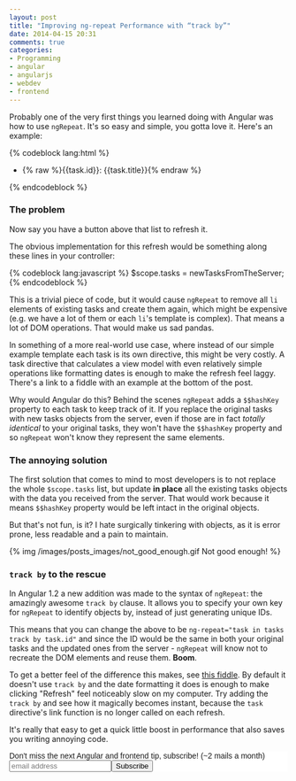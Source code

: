 ```yaml
---
layout: post
title: "Improving ng-repeat Performance with “track by”"
date: 2014-04-15 20:31
comments: true
categories: 
- Programming
- angular
- angularjs
- webdev
- frontend
---
```


Probably one of the very first things you learned doing with Angular was how to use `ngRepeat`. It's so easy and simple, you gotta love it. Here's an example:

{% codeblock lang:html %}
<ul class="tasks">
    <li ng-repeat="task in tasks" ng-class="{done: task.done}">
        {% raw %}{{task.id}}: {{task.title}}{% endraw %}
    </li>
</ul>
{% endcodeblock %}

### The problem

Now say you have a button above that list to refresh it.

The obvious implementation for this refresh would be something along these lines in your controller:

{% codeblock lang:javascript %}
$scope.tasks = newTasksFromTheServer;
{% endcodeblock %}

This is a trivial piece of code, but it would cause `ngRepeat` to remove all `li` elements of existing tasks and create them again, which might be expensive (e.g. we have a lot of them or each `li`'s template is complex). That means a lot of DOM operations. That would make us sad pandas.

In something of a more real-world use case, where instead of our simple example template each task is its own directive, this might be very costly. A task directive that calculates a view model with even relatively simple operations like formatting dates is enough to make the refresh feel laggy. There's a link to a fiddle with an example at the bottom of the post.

Why would Angular do this? Behind the scenes `ngRepeat` adds a `$$hashKey` property to each task to keep track of it. If you replace the original tasks with new tasks objects from the server, even if those are in fact *totally identical* to your original tasks, they won't have the `$$hashKey` property and so `ngRepeat` won't know they represent the same elements.

### The annoying solution

The first solution that comes to mind to most developers is to not replace the whole `$scope.tasks` list, but update **in place** all the existing tasks objects with the data you received from the server. That would work because it means `$$hashKey` property would be left intact in the original objects.

But that's not fun, is it? I hate surgically tinkering with objects, as it is error prone, less readable and a pain to maintain.

{% img /images/posts_images/not_good_enough.gif Not good enough! %}


### `track by` to the rescue

In Angular 1.2 a new addition was made to the syntax of `ngRepeat`: the amazingly awesome `track by` clause. It allows you to specify your own key for `ngRepeat` to identify objects by, instead of just generating unique IDs.

This means that you can change the above to be `ng-repeat="task in tasks track by task.id"` and since the ID would be the same in both your original tasks and the updated ones from the server - `ngRepeat` will know not to recreate the DOM elements and reuse them. **Boom**.

To get a better feel of the difference this makes, see [this fiddle](http://jsfiddle.net/SeKk7/). By default it doesn't use `track by` and the date formatting it does is enough to make clicking "Refresh" feel noticeably slow on my computer. Try adding the `track by` and see how it magically becomes instant, because the `task` directive's link function is no longer called on each refresh.

It's really that easy to get a quick little boost in performance that also saves you writing annoying code.

<!-- Begin MailChimp Signup Form -->
<link href="http://cdn-images.mailchimp.com/embedcode/slim-081711.css" rel="stylesheet" type="text/css">
<style type="text/css">
    #mc_embed_signup{background:#fff; clear:left; font:14px Helvetica,Arial,sans-serif; }
    /* Add your own MailChimp form style overrides in your site stylesheet or in this style block.
       We recommend moving this block and the preceding CSS link to the HEAD of your HTML file. */
</style>
<div id="mc_embed_signup">
<form action="http://codelord.us6.list-manage.com/subscribe/post?u=78b36f07d7d2e7e91eb8deee3&amp;id=c9a8d439c8" method="post" id="mc-embedded-subscribe-form" name="mc-embedded-subscribe-form" class="validate" target="_blank" novalidate>
    <label for="mce-EMAIL">Don't miss the next Angular and frontend tip, subscribe! (~2 mails a month)</label>
    <input type="email" value="" name="EMAIL" class="email" id="mce-EMAIL" placeholder="email address" required style="display: inline"><!--
    --><input type="submit" value="Subscribe" name="subscribe" id="mc-embedded-subscribe" class="button" style="display: inline">
    <input type="hidden" value="" name="SIGNUP_URL" class="email" id="mce-SIGNUP_URL">
</form>
</div>
<script type="text/javascript">
document.getElementById('mce-SIGNUP_URL').value = document.location.href;
</script>
<!--End mc_embed_signup-->
